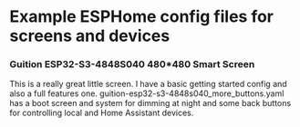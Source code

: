 # Example ESPHome config files for screens and devices

### Guition ESP32-S3-4848S040 480*480 Smart Screen

This is a really great little screen. I have a basic getting started config and also a full features one. guition-esp32-s3-4848s040_more_buttons.yaml has a boot screen and system for dimming at night and some back buttons for controlling local and Home Assistant devices.